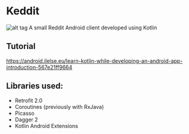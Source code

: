 # Keddit
![alt tag](https://raw.github.com/juanchosaravia/Keddit/master/resources/keddit_portada_v2.png)
A small Reddit Android client developed using Kotlin

## Tutorial
https://android.jlelse.eu/learn-kotlin-while-developing-an-android-app-introduction-567e21ff9664

## Libraries used:
- Retrofit 2.0
- Coroutines (previously with RxJava)
- Picasso
- Dagger 2
- Kotlin Android Extensions
